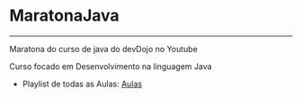 # MaratonaJava
***
Maratona do curso de java do devDojo no Youtube

Curso focado em Desenvolvimento na linguagem Java

- Playlist de todas as Aulas:
[Aulas](https://www.youtube.com/playlist?list=PL62G310vn6nFIsOCC0H-C2infYgwm8SWW)
